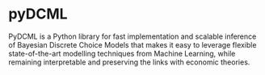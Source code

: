 # pyDCML
PyDCML is a Python library for fast implementation and scalable inference of Bayesian Discrete Choice Models that makes it easy to leverage flexible state-of-the-art modelling techniques from Machine Learning, while remaining interpretable and preserving the links with economic theories.
